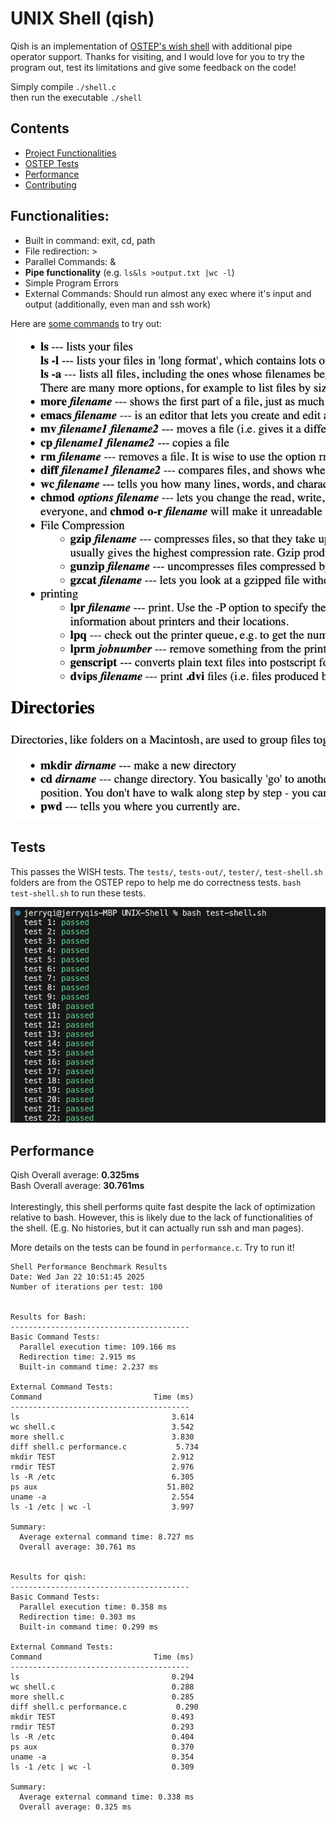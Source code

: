 # UNIX Shell (qish)

Qish is an implementation of [OSTEP's wish shell](https://github.com/remzi-arpacidusseau/ostep-projects/blob/master/processes-shell/README.md) with additional pipe operator support. Thanks for visiting, and I would love for you to try the program out, test its limitations and give some feedback on the code!

Simply compile `./shell.c`\
then run the executable `./shell`

## Contents
- [Project Functionalities](#Functionalities)
- [OSTEP Tests](#Tests)
- [Performance](#Performance)
- [Contributing](#contributing)



## Functionalities:
- Built in command: exit, cd, path
- File redirection: >
- Parallel Commands: &
- <strong>Pipe functionality</strong> (e.g. `ls&ls >output.txt |wc -l`)
- Simple Program Errors
- External Commands: Should run almost any exec where it's input and output (additionally, even man and ssh work)


Here are [some commands](https://mally.stanford.edu/~sr/computing/basic-unix.html) to try out:
![Commands to try out](./commands_to_try.png)



## Tests 
This passes the WISH tests. The `tests/`, `tests-out/`, `tester/`, `test-shell.sh` folders are from the OSTEP repo to help me do correctness tests.
`bash test-shell.sh` to run these tests.

![wish tests passing](./wish_tests_out.png)




## Performance

Qish Overall average: <strong>0.325ms</strong>\
Bash Overall average: <strong>30.761ms</strong>\
\
Interestingly, this shell performs quite fast despite the lack of optimization relative to bash. However, this is likely due to the lack of functionalities of the shell. (E.g. No histories, but it can actually run ssh and man pages).

More details on the tests can be found in `performance.c`. Try to run it!

```
Shell Performance Benchmark Results
Date: Wed Jan 22 10:51:45 2025
Number of iterations per test: 100


Results for Bash:
----------------------------------------
Basic Command Tests:
  Parallel execution time: 109.166 ms
  Redirection time: 2.915 ms
  Built-in command time: 2.237 ms

External Command Tests:
Command                         Time (ms)
----------------------------------------
ls                                  3.614
wc shell.c                          3.542
more shell.c                        3.830
diff shell.c performance.c           5.734
mkdir TEST                          2.912
rmdir TEST                          2.976
ls -R /etc                          6.305
ps aux                             51.802
uname -a                            2.554
ls -1 /etc | wc -l                  3.997

Summary:
  Average external command time: 8.727 ms
  Overall average: 30.761 ms


Results for qish:
----------------------------------------
Basic Command Tests:
  Parallel execution time: 0.358 ms
  Redirection time: 0.303 ms
  Built-in command time: 0.299 ms

External Command Tests:
Command                         Time (ms)
----------------------------------------
ls                                  0.294
wc shell.c                          0.288
more shell.c                        0.285
diff shell.c performance.c           0.290
mkdir TEST                          0.493
rmdir TEST                          0.293
ls -R /etc                          0.404
ps aux                              0.370
uname -a                            0.354
ls -1 /etc | wc -l                  0.309

Summary:
  Average external command time: 0.338 ms
  Overall average: 0.325 ms
```
